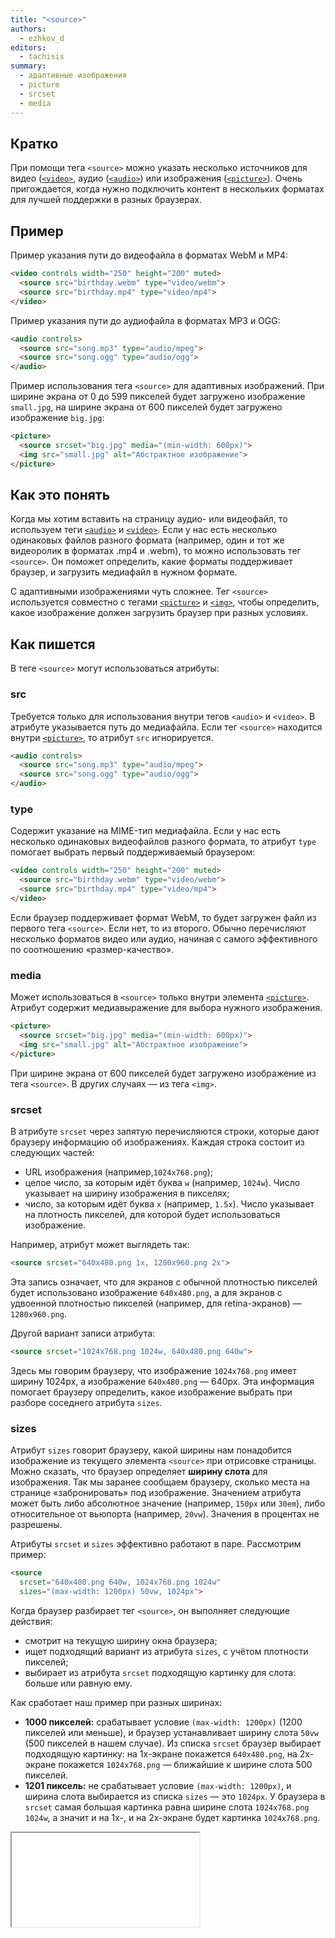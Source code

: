 ```yaml
---
title: "<source>"
authors:
  - ezhkov_d
editors:
  - tachisis
summary:
  - адаптивные изображения
  - picture
  - srcset
  - media
---
```


## Кратко

При помощи тега `<source>` можно указать несколько источников для видео ([`<video>`](/html/video), аудио ([`<audio>`](/html/doka/audio)) или изображения ([`<picture>`](/html/doka/picture)). Очень пригождается, когда нужно подключить контент в нескольких форматах для лучшей поддержки в разных браузерах.

## Пример

Пример указания пути до видеофайла в форматах WebM и MP4:

```html
<video controls width="250" height="200" muted>
  <source src="birthday.webm" type="video/webm">
  <source src="birthday.mp4" type="video/mp4">
</video>
```

Пример указания пути до аудиофайла в форматах MP3 и OGG:

```html
<audio controls>
  <source src="song.mp3" type="audio/mpeg">
  <source src="song.ogg" type="audio/ogg">
</audio>
```

Пример использования тега `<source>` для адаптивных изображений. При ширине экрана от 0 до 599 пикселей будет загружено изображение `small.jpg`, на ширине экрана от 600 пикселей будет загружено изображение `big.jpg`:

```html
<picture>
  <source srcset="big.jpg" media="(min-width: 600px)">
  <img src="small.jpg" alt="Абстрактное изображение">
</picture>
```

## Как это понять

Когда мы хотим вставить на страницу аудио- или видеофайл, то используем теги [`<audio>`](/html/audio/) и [`<video>`](/html/doka/video). Если у нас есть несколько одинаковых файлов разного формата (например, один и тот же видеоролик в форматах .mp4 и .webm), то можно использовать тег `<source>`. Он поможет определить, какие форматы поддерживает браузер, и загрузить медиафайл в нужном формате.

С адаптивными изображениями чуть сложнее. Тег `<source>` используется совместно с тегами [`<picture>`](/html/doka/picture) и [`<img>`](/html/doka/img), чтобы определить, какое изображение должен загрузить браузер при разных условиях.

## Как пишется

В теге `<source>` могут использоваться атрибуты:

### src

Требуется только для использования внутри тегов `<audio>` и `<video>`. В атрибуте указывается путь до медиафайла. Если тег `<source>` находится внутри [`<picture>`](/html/doka/picture), то атрибут `src` игнорируется.

```html
<audio controls>
  <source src="song.mp3" type="audio/mpeg">
  <source src="song.ogg" type="audio/ogg">
</audio>
```

### type

Содержит указание на MIME-тип медиафайла. Если у нас есть несколько одинаковых видеофайлов разного формата, то атрибут `type` помогает выбрать первый поддерживаемый браузером:

```html
<video controls width="250" height="200" muted>
  <source src="birthday.webm" type="video/webm">
  <source src="birthday.mp4" type="video/mp4">
</video>
```

Если браузер поддерживает формат WebM, то будет загружен файл из первого тега `<source>`. Если нет, то из второго. Обычно перечисляют несколько форматов видео или аудио, начиная с самого эффективного по соотношению «размер-качество».

### media

Может использоваться в `<source>` только внутри элемента [`<picture>`](/html/doka/picture). Атрибут содержит медиавыражение для выбора нужного изображения.

```html
<picture>
  <source srcset="big.jpg" media="(min-width: 600px)">
  <img src="small.jpg" alt="Абстрактное изображение">
</picture>
```

При ширине экрана от 600 пикселей будет загружено изображение из тега `<source>`. В других случаях — из тега `<img>`.

### srcset

В атрибуте `srcset` через запятую перечисляются строки, которые дают браузеру информацию об изображениях. Каждая строка состоит из следующих частей:

- URL изображения (например,`1024x768.png`);
- целое число, за которым идёт буква `w` (например, `1024w`). Число указывает на ширину изображения в пикселях;
- число, за которым идёт буква `x` (например, `1.5x`). Число указывает на плотность пикселей, для которой будет использоваться изображение.

Например, атрибут может выглядеть так:

```html
<source srcset="640x480.png 1x, 1280x960.png 2x">
```

Эта запись означает, что для экранов с обычной плотностью пикселей будет использовано изображение `640x480.png`, а для экранов с удвоенной плотностью пикселей (например, для retina-экранов) — `1280x960.png`.

Другой вариант записи атрибута:

```html
<source srcset="1024x768.png 1024w, 640x480.png 640w">
```

Здесь мы говорим браузеру, что изображение `1024x768.png` имеет ширину 1024px, а изображение `640x480.png` — 640px. Эта информация помогает браузеру определить, какое изображение выбрать при разборе соседнего атрибута `sizes`.

### sizes

Атрибут `sizes` говорит браузеру, какой ширины нам понадобится изображение из текущего элемента `<source>` при отрисовке страницы. Можно сказать, что браузер определяет **ширину слота** для изображения. Так мы заранее сообщаем браузеру, сколько места на странице «забронировать» под изображение. Значением атрибута может быть либо абсолютное значение (например, `150px` или `30em`), либо относительное от вьюпорта (например, `20vw`). Значения в процентах не разрешены.

Атрибуты `srcset` и `sizes` эффективно работают в паре. Рассмотрим пример:

```html
<source
  srcset="640x480.png 640w, 1024x768.png 1024w"
  sizes="(max-width: 1200px) 50vw, 1024px">
```

Когда браузер разбирает тег `<source>`, он выполняет следующие действия:

- смотрит на текущую ширину окна браузера;
- ищет подходящий вариант из атрибута `sizes`, с учётом плотности пикселей;
- выбирает из атрибута `srcset` подходящую картинку для слота: больше или равную ему.

Как сработает наш пример при разных ширинах:

- **1000 пикселей:** срабатывает условие `(max-width: 1200px)` (1200 пикселей или меньше), и браузер устанавливает ширину слота `50vw` (500 пикселей в нашем случае). Из списка `srcset` браузер выбирает подходящую картинку: на 1x-экране покажется `640x480.png`, на 2x-экране покажется `1024x768.png` — ближайшие к ширине слота 500 пикселей.
- **1201 пиксель:** не срабатывает условие `(max-width: 1200px)`, и ширина слота выбирается из списка `sizes` — это `1024px`. У браузера в `srcset` самая большая картинка равна ширине слота `1024x768.png 1024w`, а значит и на 1x-, и на 2x-экране будет картинка `1024x768.png`.

<iframe title="Адаптивные изображения" src="demos/adaptive.html"></iframe>
